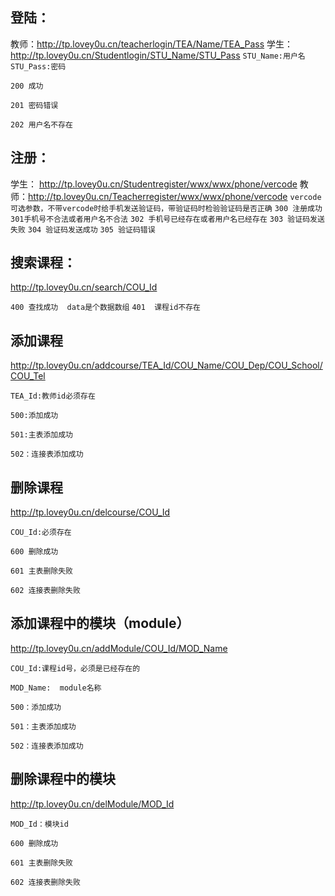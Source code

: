 ## 登陆：

教师：http://tp.lovey0u.cn/teacherlogin/TEA/Name/TEA_Pass
学生： http://tp.lovey0u.cn/Studentlogin/STU_Name/STU_Pass
`STU_Name:用户名  STU_Pass:密码`

`200 成功`

`201 密码错误`

`202 用户名不存在`

## 注册：

学生： http://tp.lovey0u.cn/Studentregister/wwx/wwx/phone/vercode
教师：http://tp.lovey0u.cn/Teacherregister/wwx/wwx/phone/vercode
`vercode可选参数，不带vercode时给手机发送验证码，带验证码时检验验证码是否正确`
`300 注册成功`
`301手机号不合法或者用户名不合法`
`302 手机号已经存在或者用户名已经存在`
`303 验证码发送失败`
`304 验证码发送成功`
`305 验证码错误`

## 搜索课程：

http://tp.lovey0u.cn/search/COU_Id

`400 查找成功  data是个数据数组`
`401  课程id不存在`

## 添加课程

http://tp.lovey0u.cn/addcourse/TEA_Id/COU_Name/COU_Dep/COU_School/COU_Tel

`TEA_Id:教师id必须存在`

`500:添加成功`

`501:主表添加成功`

`502：连接表添加成功`

## 删除课程

http://tp.lovey0u.cn/delcourse/COU_Id

`COU_Id:必须存在`

`600 删除成功`

`601 主表删除失败`

`602 连接表删除失败`

## 添加课程中的模块（module）

http://tp.lovey0u.cn/addModule/COU_Id/MOD_Name

`COU_Id:课程id号，必须是已经存在的`

`MOD_Name:  module名称`

`500：添加成功`

`501：主表添加成功`

`502：连接表添加成功`

## 删除课程中的模块

http://tp.lovey0u.cn/delModule/MOD_Id

`MOD_Id：模块id`

`600 删除成功`

`601 主表删除失败`

`602 连接表删除失败`

